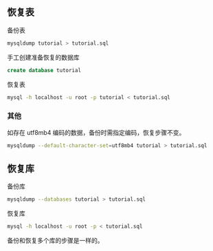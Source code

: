## 恢复表

备份表

```sh
mysqldump tutorial > tutorial.sql
```

手工创建准备恢复的数据库

```sql
create database tutorial
```

恢复表

```sh
mysql -h localhost -u root -p tutorial < tutorial.sql
```

### 其他

如存在 utf8mb4 编码的数据，备份时需指定编码，恢复步骤不变。

```sh
mysqldump --default-character-set=utf8mb4 tutorial > tutorial.sql
```

## 恢复库

备份库

```sh
mysqldump --databases tutorial > tutorial.sql
```

恢复库

```sh
mysql -h localhost -u root -p < tutorial.sql
```

备份和恢复多个库的步骤是一样的。
